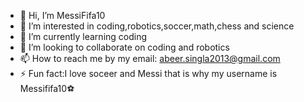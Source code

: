 - 👋 Hi, I’m MessiFifa10
- 👀 I’m interested in coding,robotics,soccer,math,chess and science
- 🌱 I’m currently learning coding
- 💞️ I’m looking to collaborate on coding and robotics
- 📫 How to reach me by my email: abeer.singla2013@gmail.com
- ⚡ Fun fact:I love soceer and Messi that is why my username is Messififa10⚽️

<!---
MessiFifa10/MessiFifa10 is a ✨ special ✨ repository because its `README.md` (this file) appears on your GitHub profile.
You can click the Preview link to take a look at your changes.
--->
